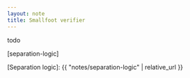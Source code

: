 ```yaml
---
layout: note
title: Smallfoot verifier
---
```


todo

[separation-logic]

[Separation logic]: {{ "notes/separation-logic" | relative_url }}
